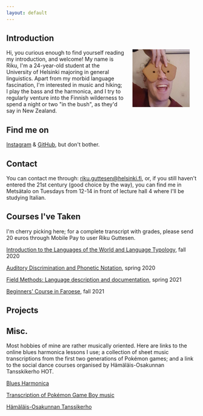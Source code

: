 ```yaml
---
layout: default
---
```


## Introduction

<img src="assets/images/me.jpg" alt="Photo" hspace="20" width="30%" align="right"/> Hi, you curious enough to find yourself reading my introduction, and welcome! My name is Riku, I'm a 24-year-old student at the University of Helsinki majoring in general linguistics. Apart from my morbid language fascination, I'm interested in music and hiking; I play the bass and the harmonica, and I try to regularly venture into the Finnish wilderness to spend a night or two "in the bush", as they'd say in New Zealand.

## Find me on

[Instagram](https://www.instagram.com/rigutchin/) & [GitHub](https://github.com/rguttesen), but don't bother.

## Contact

You can contact me through: riku.guttesen@helsinki.fi, or, if you still haven't entered the 21st century (good choice by the way), you can find me in Metsätalo on Tuesdays from 12-14 in front of lecture hall 4 where I'll be studying Italian. 

## Courses I've Taken

I'm cherry picking here; for a complete transcript with grades, please send 20 euros through Mobile Pay to user Riku Guttesen.

[Introduction to the Languages of the World and Language Typology](https://studies.helsinki.fi/courses/cu/hy-CU-117878478-2021-08-01), fall 2020

[Auditory Discrimination and Phonetic Notation](https://studies.helsinki.fi/courses/cu/hy-CU-118225814-2017-08-01), spring 2020

[Field Methods: Language description and documentation](https://studies.helsinki.fi/opintotarjonta/cur/hy-opt-cur-2223-0cbb79a6-9368-45e9-8b15-9b1bda7cebce), spring 2021

[Beginners' Course in Faroese](https://studies.helsinki.fi/courses/cur/hy-opt-cur-2122-6eec6a54-d057-4b2e-8b16-5a3629791d2e), fall 2021

## Projects

## Misc. 

Most hobbies of mine are rather musically oriented. Here are links to the online blues harmonica lessons I use; a collection of sheet music transcriptions from the first two generations of Pokémon games; and a link to the social dance courses organised by Hämäläis-Osakunnan Tansskikerho HOT.

[Blues Harmonica](https://www.bluesharmonica.com/home)

[Transcription of Pokémon Game Boy music](https://www.nayuki.io/page/transcription-of-pokemon-game-boy-music)

[Hämäläis-Osakunnan Tanssikerho](https://hamalais-osakunta.fi/toiminta/valiokunnat-ja-kerhot/kerhot/hamalais-osakunnan-tanssikerho)